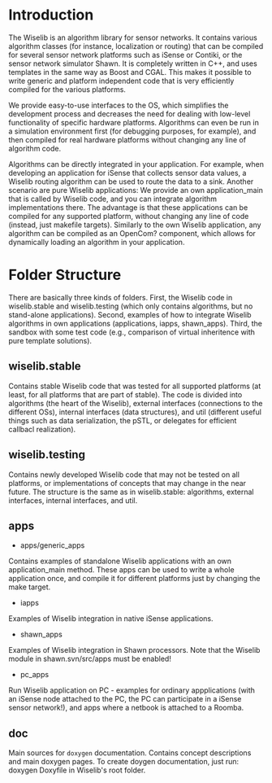 Introduction
=====================

The Wiselib is an algorithm library for sensor networks. It contains
various algorithm classes (for instance, localization or routing) that
can be compiled for several sensor network platforms such as iSense or
Contiki, or the sensor network simulator Shawn. It is completely
written in C++, and uses templates in the same way as Boost and
CGAL. This makes it possible to write generic and platform independent
code that is very efficiently compiled for the various platforms.

We provide easy-to-use interfaces to the OS, which simplifies the
development process and decreases the need for dealing with low-level
functionality of specific hardware platforms. Algorithms can even be
run in a simulation environment first (for debugging purposes, for
example), and then compiled for real hardware platforms without
changing any line of algorithm code.

Algorithms can be directly integrated in your application. For
example, when developing an application for iSense that collects
sensor data values, a Wiselib routing algorithm can be used to route
the data to a sink. Another scenario are pure Wiselib applications: We
provide an own application_main that is called by Wiselib code, and
you can integrate algorithm implementations there. The advantage is
that these applications can be compiled for any supported platform,
without changing any line of code (instead, just makefile
targets). Similarly to the own Wiselib application, any algorithm can
be compiled as an OpenCom? component, which allows for dynamically
loading an algorithm in your application.


Folder Structure
=====================

There are basically three kinds of folders. First, the Wiselib code in
wiselib.stable and wiselib.testing (which only contains algorithms,
but no stand-alone applications). Second, examples of how to integrate
Wiselib algorithms in own applications (applications, iapps,
shawn_apps). Third, the sandbox with some test code (e.g., comparison
of virtual inheritence with pure template solutions).


wiselib.stable
-------------------

Contains stable Wiselib code that was tested for all supported
platforms (at least, for all platforms that are part of stable). The
code is divided into algorithms (the heart of the Wiselib), external
interfaces (connections to the different OSs), internal interfaces
(data structures), and util (different useful things such as data
serialization, the pSTL, or delegates for efficient callbacl
realization).

wiselib.testing
-------------------

Contains newly developed Wiselib code that may not be tested on all
platforms, or implementations of concepts that may change in the near
future. The structure is the same as in wiselib.stable: algorithms,
external interfaces, internal interfaces, and util.

apps
-------------------

- apps/generic_apps

Contains examples of standalone Wiselib applications with an own
application_main method. These apps can be used to write a whole
application once, and compile it for different platforms just by
changing the make target.

- iapps

Examples of Wiselib integration in native iSense applications.

- shawn_apps

Examples of Wiselib integration in Shawn processors. Note that the
Wiselib module in shawn.svn/src/apps must be enabled!

- pc_apps

Run Wiselib application on PC - examples for ordinary appplications
(with an iSense node attached to the PC, the PC can participate in a
iSense sensor network!), and apps where a netbook is attached to a
Roomba.

doc
-------------------

Main sources for `doxygen` documentation. Contains concept descriptions
and main doxygen pages. To create doygen documentation, just run:
 doxygen Doxyfile
in Wiselib's root folder.
